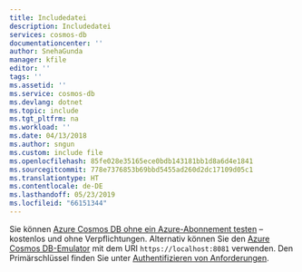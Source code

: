 ```yaml
---
title: Includedatei
description: Includedatei
services: cosmos-db
documentationcenter: ''
author: SnehaGunda
manager: kfile
editor: ''
tags: ''
ms.assetid: ''
ms.service: cosmos-db
ms.devlang: dotnet
ms.topic: include
ms.tgt_pltfrm: na
ms.workload: ''
ms.date: 04/13/2018
ms.author: sngun
ms.custom: include file
ms.openlocfilehash: 85fe028e35165ece0bdb143181bb1d8a6d4e1841
ms.sourcegitcommit: 778e7376853b69bbd5455ad260d2dc17109d05c1
ms.translationtype: HT
ms.contentlocale: de-DE
ms.lasthandoff: 05/23/2019
ms.locfileid: "66151344"
---
```

Sie können [Azure Cosmos DB ohne ein Azure-Abonnement testen](https://azure.microsoft.com/try/cosmosdb/) – kostenlos und ohne Verpflichtungen. Alternativ können Sie den [Azure Cosmos DB-Emulator](https://docs.microsoft.com/azure/cosmos-db/local-emulator) mit dem URI `https://localhost:8081` verwenden. Den Primärschlüssel finden Sie unter [Authentifizieren von Anforderungen](../articles/cosmos-db/local-emulator.md#authenticating-requests).
